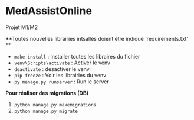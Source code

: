 # MedAssistOnline
Projet M1/M2

**Toutes nouvelles librairies intsallés doient être indiqué 'requirements.txt' **
- ```make install``` : Installer toutes les libraires du fichier
- ```venv\Scripts\activate``` : Activer le venv
- ```deactivate``` : désactiver le venv
- ```pip freeze``` : Voir les librairies du venv
- ```py manage.py runserver``` : Run le server


**Pour réaliser des migrations (DB)**
1. ```python manage.py makemigrations``` 
2. ```python manage.py migrate``` 
